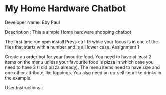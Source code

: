 # My Home Hardware Chatbot

Developer Name: Eby Paul


Description :
This a simple Home hardware shopping chatbot

The first time run npm install
Press ctrl-f5 while your focus is in one of the files that starts with a number and is all lower case.
Assignment 1

Create an order bot for your favourite food. You need to have at least 2 items on the menu unless your favourite food is pizza in which case you need to have 3 (I did pizza already). The menu items need to have size and one other attribute like toppings. You also need an up-sell item like drinks in the example.







User Instructions :
